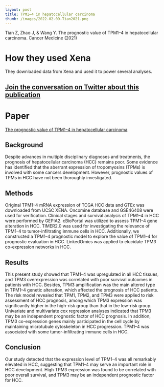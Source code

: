 ```yaml
---
layout: post
title: TPM1–4 in hepatocellular carcinoma
thumb: /images/2022-02-09-Tian2021.png
---
```


Tian Z, Zhao J, & Wang Y. The prognostic value of TPM1–4 in hepatocellular carcinoma. Cancer Medicine (2021)

# How they used Xena
They downloaded data from Xena and used it to power several analyses.

## [Join the conversation on Twitter about this publication](https://twitter.com/UCSCXena/status/1493648554367221763)

# Paper
[The prognostic value of TPM1–4 in hepatocellular carcinoma](https://onlinelibrary.wiley.com/doi/10.1002/cam4.4453)

## Background
Despite advances in multiple disciplinary diagnoses and treatments, the prognosis of hepatocellular carcinoma (HCC) remains poor. Some evidence has identified that the aberrant expression of tropomyosins (TPMs) is involved with some cancers development. However, prognostic values of TPMs in HCC have not been thoroughly investigated.

## Methods
Original TPM1–4 mRNA expression of TCGA HCC data and GTEx was downloaded from UCSC XENA. Oncomine database and GSE46408 were used for verification. Clinical stages and survival analysis of TPM1–4 in HCC were performed by GEPIA2. cBioPortal was utilized to assess TPM1–4 gene alteration in HCC. TIMER2.0 was used for investigating the relevance of TPM1–4 to tumor-infiltrating immune cells in HCC. Additionally, we constructed a TPM1–4 prognostic model to explore the value of TPM1–4 for prognostic evaluation in HCC. LinkedOmics was applied to elucidate TPM3 co-expression networks in HCC.

## Results
This present study showed that TPM1–4 was upregulated in all HCC tissues, and TPM3 overexpression was correlated with poor survival outcomes in patients with HCC. Besides, TPM3 amplification was the main altered type in TPM1–4 genetic alteration, which affected the prognosis of HCC patients. The risk model revealed that TPM1, TPM2, and TPM3 were applied to risk assessment of HCC prognosis, among which TPM3 expression was significantly higher in the high-risk group than that in the low-risk group. Univariate and multivariate cox regression analyses indicated that TPM3 may be an independent prognostic factor of HCC prognosis. In addition, TPM3 co-expression genes mainly participated in the cell cycle by maintaining microtubule cytoskeleton in HCC progression. TPM1–4 was associated with some tumor-infiltrating immune cells in HCC.

## Conclusion
Our study detected that the expression level of TPM1–4 was all remarkably elevated in HCC, suggesting that TPM1–4 may serve an important role in HCC development. High TPM3 expression was found to be correlated with poor overall survival, and TPM3 may be an independent prognostic factor for HCC.
